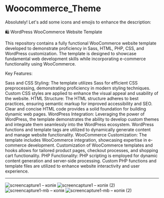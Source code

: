 # Woocommerce_Theme


Absolutely! Let's add some icons and emojis to enhance the description:

🛍️ WordPress WooCommerce Website Template

This repository contains a fully functional WooCommerce website template developed to demonstrate proficiency in Sass, HTML, PHP, CSS, and WordPress customization. The template is designed to showcase fundamental web development skills while incorporating e-commerce functionality using WooCommerce.

Key Features:

Sass and CSS Styling: The template utilizes Sass for efficient CSS preprocessing, demonstrating proficiency in modern styling techniques. Custom CSS styles are applied to enhance the visual appeal and usability of the website.
HTML Structure: The HTML structure adheres to best practices, ensuring semantic markup for improved accessibility and SEO. Clear and concise HTML code provides a solid foundation for building dynamic web pages.
WordPress Integration: Leveraging the power of WordPress, the template demonstrates the ability to develop custom themes and integrate them seamlessly into the WordPress ecosystem. WordPress functions and template tags are utilized to dynamically generate content and manage website functionality.
WooCommerce Customization: The template includes WooCommerce integration, showcasing expertise in e-commerce development. Customization of WooCommerce templates and hooks allows for tailored product pages, checkout processes, and shopping cart functionality.
PHP Functionality: PHP scripting is employed for dynamic content generation and server-side processing. Custom PHP functions and template files are utilized to enhance website interactivity and user experience.

***

![screencapture1 – копія](https://github.com/SarkissArmaniUS/Woocommerce_Theme/assets/97789627/bdfc8040-8945-43c8-a5e1-06692d4db812)
![screencapture1 – копія (2)](https://github.com/SarkissArmaniUS/Woocommerce_Theme/assets/97789627/0072710c-d5a8-43ba-807b-a3457b21b6f7)
![screencapture1-mb – копія](https://github.com/SarkissArmaniUS/Woocommerce_Theme/assets/97789627/c04a0faa-18de-4b0f-8a65-cde71749eac7)
![screencapture1-mb – копія (2)](https://github.com/SarkissArmaniUS/Woocommerce_Theme/assets/97789627/f9c59f91-8524-4d91-96fa-a5d1fcfd6fe9)

